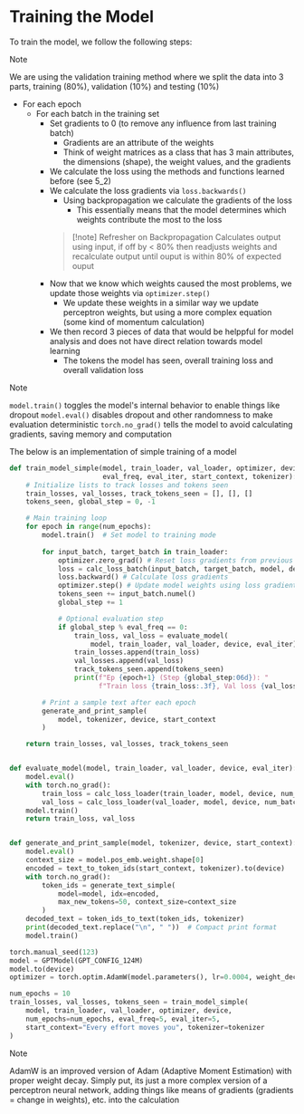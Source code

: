 # Training the Model

To train the model, we follow the following steps:

> [!note]
> We are using the validation training method where we split the data into 
> 3 parts, training (80%), validation (10%) and testing (10%)

- For each epoch
    - For each batch in the training set
        - Set gradients to 0 (to remove any influence from last training batch)
            - Gradients are an attribute of the weights
            - Think of weight matrices as a class that has 3 main attributes, 
              the dimensions (shape), the weight values, and the gradients
        - We calculate the loss using the methods and functions learned 
          before (see 5_2)
        - We calculate the loss gradients via `loss.backwards()`
            - Using backpropagation we calculate the gradients of the loss
                - This essentially means that the model determines which 
                  weights contribute the most to the loss
            > [!note] Refresher on Backpropagation
            > Calculates output using input, if off by < 80% then readjusts 
            > weights and recalculate output until ouput is within 80% of 
            > expected ouput
        - Now that we know which weights caused the most problems, we update 
          those weights via `optimizer.step()`
          - We update these weights in a similar way we update perceptron 
            weights, but using a more complex equation (some kind of 
            momentum calculation)
        - We then record 3 pieces of data that would be helppful for model 
          analysis and does not have direct relation towards model learning
          - The tokens the model has seen, overall training loss and overall 
            validation loss

> [!note]
> `model.train()` toggles the model's internal behavior to enable things like 
> dropout
> `model.eval()` disables dropout and other randomness to make evaluation deterministic
> `torch.no_grad()` tells the model to avoid calculating gradients, saving 
> memory and computation

The below is an implementation of simple training of a model

```python
def train_model_simple(model, train_loader, val_loader, optimizer, device, num_epochs,
                       eval_freq, eval_iter, start_context, tokenizer):
    # Initialize lists to track losses and tokens seen
    train_losses, val_losses, track_tokens_seen = [], [], []
    tokens_seen, global_step = 0, -1

    # Main training loop
    for epoch in range(num_epochs):
        model.train()  # Set model to training mode
        
        for input_batch, target_batch in train_loader:
            optimizer.zero_grad() # Reset loss gradients from previous batch iteration
            loss = calc_loss_batch(input_batch, target_batch, model, device)
            loss.backward() # Calculate loss gradients
            optimizer.step() # Update model weights using loss gradients
            tokens_seen += input_batch.numel()
            global_step += 1

            # Optional evaluation step
            if global_step % eval_freq == 0:
                train_loss, val_loss = evaluate_model(
                    model, train_loader, val_loader, device, eval_iter)
                train_losses.append(train_loss)
                val_losses.append(val_loss)
                track_tokens_seen.append(tokens_seen)
                print(f"Ep {epoch+1} (Step {global_step:06d}): "
                      f"Train loss {train_loss:.3f}, Val loss {val_loss:.3f}")

        # Print a sample text after each epoch
        generate_and_print_sample(
            model, tokenizer, device, start_context
        )

    return train_losses, val_losses, track_tokens_seen


def evaluate_model(model, train_loader, val_loader, device, eval_iter):
    model.eval()
    with torch.no_grad():
        train_loss = calc_loss_loader(train_loader, model, device, num_batches=eval_iter)
        val_loss = calc_loss_loader(val_loader, model, device, num_batches=eval_iter)
    model.train()
    return train_loss, val_loss


def generate_and_print_sample(model, tokenizer, device, start_context):
    model.eval()
    context_size = model.pos_emb.weight.shape[0]
    encoded = text_to_token_ids(start_context, tokenizer).to(device)
    with torch.no_grad():
        token_ids = generate_text_simple(
            model=model, idx=encoded,
            max_new_tokens=50, context_size=context_size
        )
    decoded_text = token_ids_to_text(token_ids, tokenizer)
    print(decoded_text.replace("\n", " "))  # Compact print format
    model.train()

torch.manual_seed(123)
model = GPTModel(GPT_CONFIG_124M)
model.to(device)
optimizer = torch.optim.AdamW(model.parameters(), lr=0.0004, weight_decay=0.1)

num_epochs = 10
train_losses, val_losses, tokens_seen = train_model_simple(
    model, train_loader, val_loader, optimizer, device,
    num_epochs=num_epochs, eval_freq=5, eval_iter=5,
    start_context="Every effort moves you", tokenizer=tokenizer
)
```

> [!note]
> AdamW is an improved version of Adam (Adaptive Moment Estimation) with 
> proper weight decay. Simply put, its just a more complex version of a 
> perceptron neural network, adding things like means of gradients (gradients = 
> change in weights), etc. into the calculation


